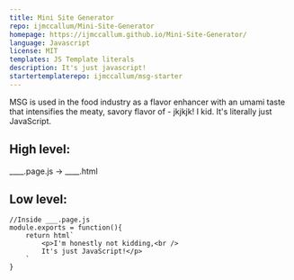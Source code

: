 ```yaml
---
title: Mini Site Generator
repo: ijmccallum/Mini-Site-Generator
homepage: https://ijmccallum.github.io/Mini-Site-Generator/
language: Javascript
license: MIT
templates: JS Template literals
description: It's just javascript!
startertemplaterepo: ijmccallum/msg-starter
---
```


MSG is used in the food industry as a flavor enhancer with an umami taste that intensifies the meaty, savory flavor of - jkjkjk! I kid. It's literally just JavaScript.

## High level:

____.page.js ->  ____.html

## Low level:

```
//Inside ___.page.js
module.exports = function(){
    return html`
        <p>I'm honestly not kidding,<br />
        It's just JavaScript!</p>
    `
}
```